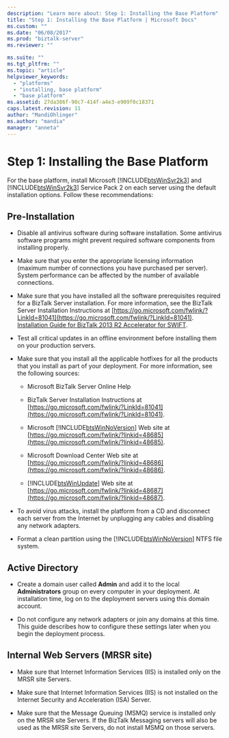 ```yaml
---
description: "Learn more about: Step 1: Installing the Base Platform"
title: "Step 1: Installing the Base Platform | Microsoft Docs"
ms.custom: ""
ms.date: "06/08/2017"
ms.prod: "biztalk-server"
ms.reviewer: ""

ms.suite: ""
ms.tgt_pltfrm: ""
ms.topic: "article"
helpviewer_keywords:
  - "platforms"
  - "installing, base platform"
  - "base platform"
ms.assetid: 27da386f-90c7-414f-a4e3-e909f0c18371
caps.latest.revision: 11
author: "MandiOhlinger"
ms.author: "mandia"
manager: "anneta"
---
```

# Step 1: Installing the Base Platform
For the base platform, install Microsoft [!INCLUDE[btsWinSvr2k3](../../includes/btswinsvr2k3-md.md)] and [!INCLUDE[btsWinSvr2k3](../../includes/btswinsvr2k3-md.md)] Service Pack 2 on each server using the default installation options. Follow these recommendations:

## Pre-Installation

- Disable all antivirus software during software installation. Some antivirus software programs might prevent required software components from installing properly.

- Make sure that you enter the appropriate licensing information (maximum number of connections you have purchased per server). System performance can be affected by the number of available connections.

- Make sure that you have installed all the software prerequisites required for a BizTalk Server installation. For more information, see the BizTalk Server Installation Instructions at [https://go.microsoft.com/fwlink/?LinkId=81041](https://go.microsoft.com/fwlink/?LinkId=81041). [Installation Guide for BizTalk 2013 R2 Accelerator for SWIFT](https://msdn.microsoft.com/library/d2b4a9f3-baeb-4fbc-9fda-5e4178832cd1).

- Test all critical updates in an offline environment before installing them on your production servers.

- Make sure that you install all the applicable hotfixes for all the products that you install as part of your deployment. For more information, see the following sources:

  - Microsoft BizTalk Server Online Help

  - BizTalk Server Installation Instructions at [https://go.microsoft.com/fwlink/?LinkId=81041](https://go.microsoft.com/fwlink/?LinkId=81041).

  - Microsoft [!INCLUDE[btsWinNoVersion](../../includes/btswinnoversion-md.md)] Web site at [https://go.microsoft.com/fwlink/?linkid=48685](https://go.microsoft.com/fwlink/?linkid=48685).

  - Microsoft Download Center Web site at [https://go.microsoft.com/fwlink/?linkid=48686](https://go.microsoft.com/fwlink/?linkid=48686).

  - [!INCLUDE[btsWinUpdate](../../includes/btswinupdate-md.md)] Web site at [https://go.microsoft.com/fwlink/?linkid=48687](https://go.microsoft.com/fwlink/?linkid=48687).

- To avoid virus attacks, install the platform from a CD and disconnect each server from the Internet by unplugging any cables and disabling any network adapters.

- Format a clean partition using the [!INCLUDE[btsWinNoVersion](../../includes/btswinnoversion-md.md)] NTFS file system.

## Active Directory

-   Create a domain user called **Admin** and add it to the local **Administrators** group on every computer in your deployment. At installation time, log on to the deployment servers using this domain account.

-   Do not configure any network adapters or join any domains at this time. This guide describes how to configure these settings later when you begin the deployment process.

## Internal Web Servers (MRSR site)

-   Make sure that Internet Information Services (IIS) is installed only on the MRSR site Servers.

-   Make sure that Internet Information Services (IIS) is not installed on the Internet Security and Acceleration (ISA) Server.

-   Make sure that the Message Queuing (MSMQ) service is installed only on the MRSR site Servers. If the BizTalk Messaging servers will also be used as the MRSR site Servers, do not install MSMQ on those servers.
